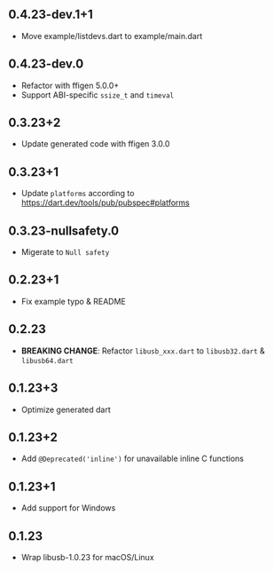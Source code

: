 ## 0.4.23-dev.1+1

- Move example/listdevs.dart to example/main.dart

## 0.4.23-dev.0

- Refactor with ffigen 5.0.0+
- Support ABI-specific `ssize_t` and `timeval`

## 0.3.23+2

- Update generated code with ffigen 3.0.0

## 0.3.23+1

- Update `platforms` according to https://dart.dev/tools/pub/pubspec#platforms

## 0.3.23-nullsafety.0

- Migerate to `Null safety`

## 0.2.23+1

- Fix example typo & README

## 0.2.23

- **BREAKING CHANGE**: Refactor `libusb_xxx.dart` to `libusb32.dart` & `libusb64.dart`

## 0.1.23+3

- Optimize generated dart

## 0.1.23+2

- Add `@Deprecated('inline')` for unavailable inline C functions

## 0.1.23+1

- Add support for Windows

## 0.1.23

- Wrap libusb-1.0.23 for macOS/Linux
